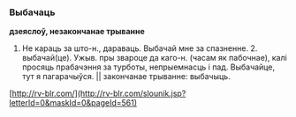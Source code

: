 ### Выбачаць
**дзеяслоў, незакончанае трыванне**

1. Не караць за што-н., дараваць. Выбачай мне за спазненне. 2. выбачай(це). Ужыв. пры звароце да каго-н. (часам як пабочнае), калі просяць прабачэння за турботы, непрыемнасць і пад. Выбачайце, тут я пагарачыўся. || закончанае трыванне: выбачыць.

<a rel="author">[http://rv-blr.com/](http://rv-blr.com/slounik.jsp?letterId=0&maskId=0&pageId=561)</a>
